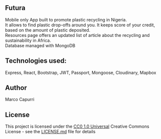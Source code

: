 ## Futura

Mobile only App built to promote plastic recycling in Nigeria.<br/>
It allows to find plastic drop-offs around you.
It keeps score of your credit, based on the amount of plastic deposited.<br/>
Resources page offers an updated list of article about the recycling and sustainability in Africa.<br/>
Database managed with MongoDB

## Technologies used:
Express, React, Bootstrap, JWT, 	Passport, Mongoose, Cloudinary, Mapbox


## Author

Marco Capurri

## License

This project is licensed under the [CC0 1.0 Universal](LICENSE.md)
Creative Commons License - see the [LICENSE.md](LICENSE.md) file for
details

